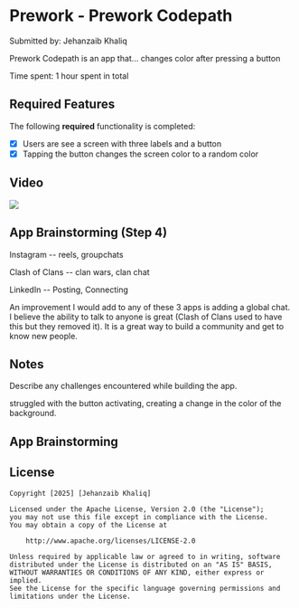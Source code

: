 # Prework - Prework Codepath

Submitted by: Jehanzaib Khaliq

Prework Codepath is an app that... changes color after pressing a button

Time spent: 1 hour spent in total

## Required Features

The following **required** functionality is completed:

- [X] Users are see a screen with three labels and a button
- [X] Tapping the button changes the screen color to a random color

## Video

<div>
    <a href="https://www.loom.com/share/49658280eafa4941896c67d2566ad76a">
    </a>
    <a href="https://www.loom.com/share/49658280eafa4941896c67d2566ad76a">
      <img style="max-width:300px;" src="https://cdn.loom.com/sessions/thumbnails/49658280eafa4941896c67d2566ad76a-676f99045dae4017-full-play.gif">
    </a>
  </div>


## App Brainstorming (Step 4)

Instagram -- reels, groupchats

Clash of Clans -- clan wars, clan chat

LinkedIn -- Posting, Connecting

An improvement I would add to any of these 3 apps is adding a global chat. I believe the ability to talk to anyone is great (Clash of Clans used to have this but they removed it). It is a great way to build a community and get to know new people.

## Notes

Describe any challenges encountered while building the app.

struggled with the button activating, creating a change in the color of the background.

## App Brainstorming



## License

    Copyright [2025] [Jehanzaib Khaliq]

    Licensed under the Apache License, Version 2.0 (the "License");
    you may not use this file except in compliance with the License.
    You may obtain a copy of the License at

        http://www.apache.org/licenses/LICENSE-2.0

    Unless required by applicable law or agreed to in writing, software
    distributed under the License is distributed on an "AS IS" BASIS,
    WITHOUT WARRANTIES OR CONDITIONS OF ANY KIND, either express or implied.
    See the License for the specific language governing permissions and
    limitations under the License.
